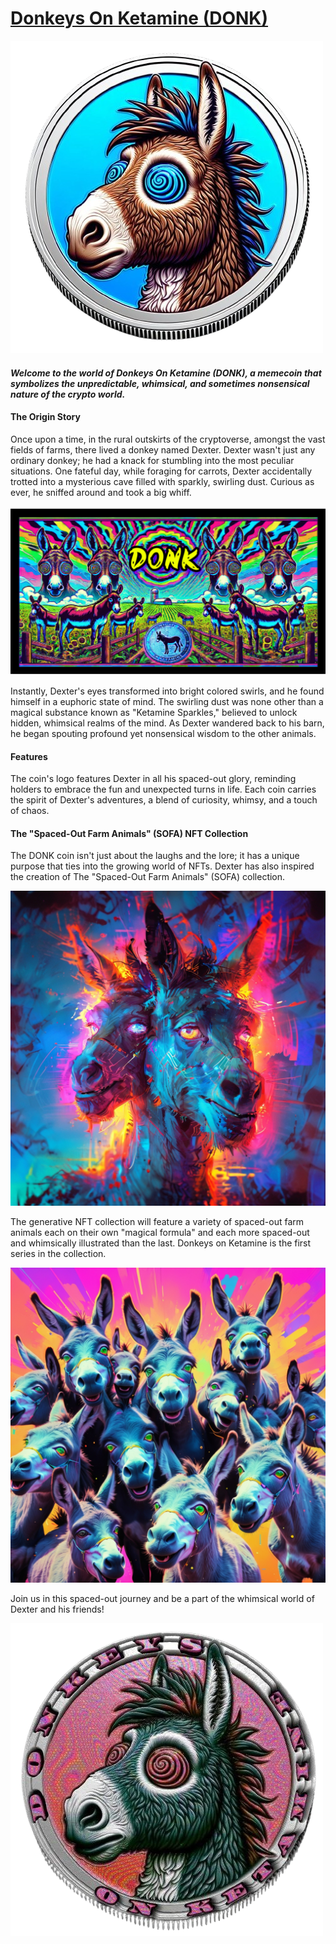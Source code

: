 # <a href="https://donk-nft.github.io/DONK/">Donkeys On Ketamine (DONK)</a>

![DONK Logo](https://github.com/DONK-NFT/DONK/blob/main/images/dwk-removebg-preview.png?raw=true)

#### ***Welcome to the world of Donkeys On Ketamine (DONK), a memecoin that symbolizes the unpredictable, whimsical, and sometimes nonsensical nature of the crypto world.***

#### **The Origin Story**

Once upon a time, in the rural outskirts of the cryptoverse, amongst the vast fields of farms, there lived a donkey named Dexter. Dexter wasn't just any ordinary donkey; he had a knack for stumbling into the most peculiar situations. One fateful day, while foraging for carrots, Dexter accidentally trotted into a mysterious cave filled with sparkly, swirling dust. Curious as ever, he sniffed around and took a big whiff.

![Banner Art](https://github.com/DONK-NFT/DONK/blob/main/images/dnkb.png?raw=true)

Instantly, Dexter's eyes transformed into bright colored swirls, and he found himself in a euphoric state of mind. The swirling dust was none other than a magical substance known as "Ketamine Sparkles," believed to unlock hidden, whimsical realms of the mind. As Dexter wandered back to his barn, he began spouting profound yet nonsensical wisdom to the other animals.

#### **Features**

The coin's logo features Dexter in all his spaced-out glory, reminding holders to embrace the fun and unexpected turns in life. Each coin carries the spirit of Dexter's adventures, a blend of curiosity, whimsy, and a touch of chaos.

#### **The "Spaced-Out Farm Animals" (SOFA) NFT Collection**

The DONK coin isn't just about the laughs and the lore; it has a unique purpose that ties into the growing world of NFTs. Dexter has also inspired the creation of The "Spaced-Out Farm Animals" (SOFA) collection.

![Additional Artwork](https://github.com/DONK-NFT/DONK/blob/main/images/dali.jpg?raw=true)

The generative NFT collection will feature a variety of spaced-out farm animals each on their own "magical formula" and each more spaced-out and whimsically illustrated than the last. Donkeys on Ketamine is the first series in the collection.

![Additional Artwork](https://github.com/DONK-NFT/DONK/blob/main/images/2.jpg?raw=true)

Join us in this spaced-out journey and be a part of the whimsical world of Dexter and his friends!

![Additional Artwork](https://github.com/DONK-NFT/DONK/blob/main/images/og-nu.png?raw=true)
